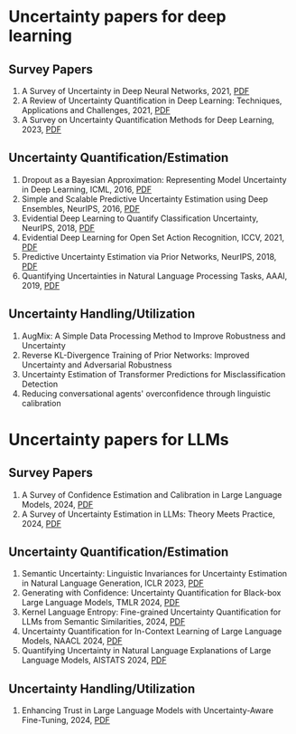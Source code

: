 # Uncertainty papers for deep learning 
## Survey Papers
1. A Survey of Uncertainty in Deep Neural Networks, 2021, [PDF](https://arxiv.org/pdf/2107.03342)
2. A Review of Uncertainty Quantification in Deep Learning: Techniques, Applications and Challenges, 2021, [PDF](https://arxiv.org/pdf/2011.06225)
3. A Survey on Uncertainty Quantification Methods for Deep Learning, 2023, [PDF](https://arxiv.org/pdf/2302.13425)

## Uncertainty Quantification/Estimation 
1. Dropout as a Bayesian Approximation: Representing Model Uncertainty in Deep Learning, ICML, 2016, [PDF](https://proceedings.mlr.press/v48/gal16.pdf)
2. Simple and Scalable Predictive Uncertainty Estimation using Deep Ensembles, NeurIPS, 2016, [PDF](https://proceedings.neurips.cc/paper/7219-simple-and-scalable-predictive-uncertainty-estimation-using-deep-ensembles.pdf)
3. Evidential Deep Learning to Quantify Classification Uncertainty, NeurIPS, 2018, [PDF](https://papers.nips.cc/paper_files/paper/2018/file/a981f2b708044d6fb4a71a1463242520-Paper.pdf)
4. Evidential Deep Learning for Open Set Action Recognition, ICCV, 2021, [PDF](https://openaccess.thecvf.com/content/ICCV2021/papers/Bao_Evidential_Deep_Learning_for_Open_Set_Action_Recognition_ICCV_2021_paper.pdf)
5. Predictive Uncertainty Estimation via Prior Networks, NeurIPS, 2018, [PDF](http://papers.neurips.cc/paper/7936-predictive-uncertainty-estimation-via-prior-networks.pdf)
7. Quantifying Uncertainties in Natural Language Processing Tasks, AAAI, 2019, [PDF](https://ojs.aaai.org/index.php/AAAI/article/view/4719/4597)

## Uncertainty Handling/Utilization
1. AugMix: A Simple Data Processing Method to Improve Robustness and Uncertainty
2. Reverse KL-Divergence Training of Prior Networks: Improved Uncertainty and Adversarial Robustness
3. Uncertainty Estimation of Transformer Predictions for Misclassification Detection
4. Reducing conversational agents' overconfidence through linguistic calibration

# Uncertainty papers for LLMs
## Survey Papers
1. A Survey of Confidence Estimation and Calibration in Large Language Models, 2024, [PDF](https://arxiv.org/pdf/2311.08298)
2. A Survey of Uncertainty Estimation in LLMs: Theory Meets Practice, 2024, [PDF](https://arxiv.org/pdf/2410.15326)


## Uncertainty Quantification/Estimation
1. Semantic Uncertainty: Linguistic Invariances for Uncertainty Estimation in Natural Language Generation, ICLR 2023, [PDF](https://arxiv.org/pdf/2302.09664)
2. Generating with Confidence: Uncertainty Quantification for Black-box Large Language Models, TMLR 2024, [PDF](https://arxiv.org/pdf/2305.19187)
3. Kernel Language Entropy: Fine-grained Uncertainty Quantification for LLMs from Semantic Similarities, 2024, [PDF](https://arxiv.org/pdf/2405.20003)
4. Uncertainty Quantification for In-Context Learning of Large Language Models, NAACL 2024, [PDF](https://aclanthology.org/2024.naacl-long.184.pdf)
5. Quantifying Uncertainty in Natural Language Explanations of Large Language Models, AISTATS 2024, [PDF](https://proceedings.mlr.press/v238/harsha-tanneru24a/harsha-tanneru24a.pdf)

   
## Uncertainty Handling/Utilization
1. Enhancing Trust in Large Language Models with Uncertainty-Aware Fine-Tuning, 2024, [PDF](https://arxiv.org/pdf/2412.02904)
